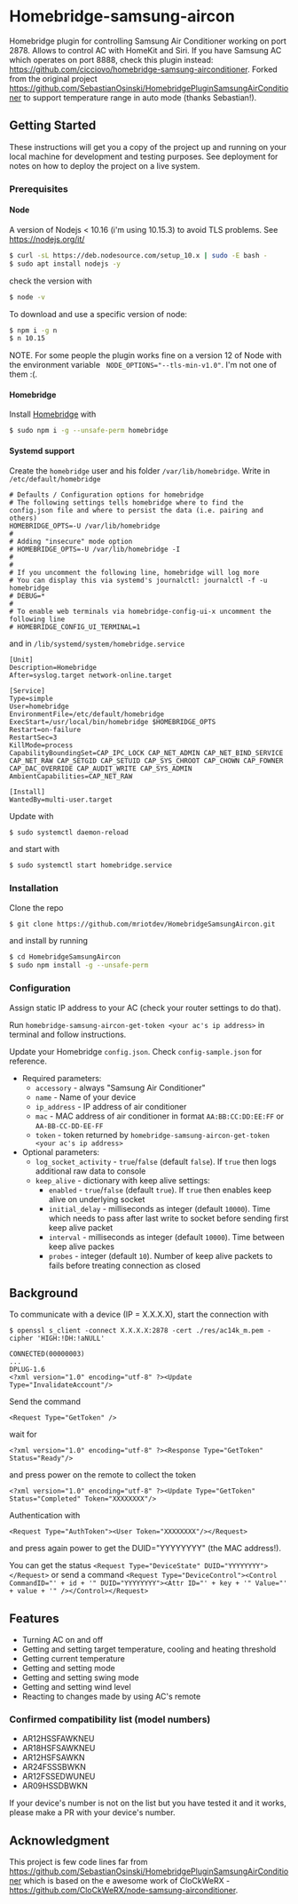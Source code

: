 # Homebridge-samsung-aircon
Homebridge plugin for controlling Samsung Air Conditioner working on port 2878. Allows to control AC with HomeKit and Siri.
If you have Samsung AC which operates on port 8888, check this plugin instead: https://github.com/cicciovo/homebridge-samsung-airconditioner. Forked from the original project https://github.com/SebastianOsinski/HomebridgePluginSamsungAirConditioner
to support temperature range in auto mode (thanks Sebastian!).

## Getting Started

These instructions will get you a copy of the project up and running on your local machine for development and testing purposes. See deployment for notes on how to deploy the project on a live system.

### Prerequisites

#### Node
A version of Nodejs < 10.16 (i'm using 10.15.3) to avoid TLS problems. See https://nodejs.org/it/
```bash
$ curl -sL https://deb.nodesource.com/setup_10.x | sudo -E bash - 
$ sudo apt install nodejs -y
```
check the version with
```bash
$ node -v
```
To download and use a specific version of node:
```bash
$ npm i -g n
$ n 10.15
```
NOTE. For some people the plugin works fine on a version 12 of Node with the environment variable ``` NODE_OPTIONS="--tls-min-v1.0"```. I'm not one of them :(.

#### Homebridge
Install [Homebridge](https://github.com/nfarina/homebridge) with 
```bash
$ sudo npm i -g --unsafe-perm homebridge
```
#### Systemd support
Create the ```homebridge``` user and his folder ```/var/lib/homebridge```.
Write in ```/etc/default/homebridge```
```file
# Defaults / Configuration options for homebridge
# The following settings tells homebridge where to find the config.json file and where to persist the data (i.e. pairing and others)
HOMEBRIDGE_OPTS=-U /var/lib/homebridge
#
# Adding "insecure" mode option
# HOMEBRIDGE_OPTS=-U /var/lib/homebridge -I
#
#
# If you uncomment the following line, homebridge will log more
# You can display this via systemd's journalctl: journalctl -f -u homebridge
# DEBUG=*
#
# To enable web terminals via homebridge-config-ui-x uncomment the following line
# HOMEBRIDGE_CONFIG_UI_TERMINAL=1
```
and in ```/lib/systemd/system/homebridge.service```
```file
[Unit]
Description=Homebridge
After=syslog.target network-online.target

[Service]
Type=simple
User=homebridge
EnvironmentFile=/etc/default/homebridge
ExecStart=/usr/local/bin/homebridge $HOMEBRIDGE_OPTS
Restart=on-failure
RestartSec=3
KillMode=process
CapabilityBoundingSet=CAP_IPC_LOCK CAP_NET_ADMIN CAP_NET_BIND_SERVICE CAP_NET_RAW CAP_SETGID CAP_SETUID CAP_SYS_CHROOT CAP_CHOWN CAP_FOWNER CAP_DAC_OVERRIDE CAP_AUDIT_WRITE CAP_SYS_ADMIN
AmbientCapabilities=CAP_NET_RAW

[Install]
WantedBy=multi-user.target
```
Update with
```bash
$ sudo systemctl daemon-reload
```
and start with
```bash
$ sudo systemctl start homebridge.service
```

### Installation
Clone the repo
```bash
$ git clone https://github.com/mriotdev/HomebridgeSamsungAircon.git
```
and install by running 
```bash
$ cd HomebridgeSamsungAircon 
$ sudo npm install -g --unsafe-perm
```

### Configuration

Assign static IP address to your AC (check your router settings to do that).

Run `homebridge-samsung-aircon-get-token <your ac's ip address>` in terminal and follow instructions.

Update your Homebridge `config.json`. Check `config-sample.json` for reference.

- Required parameters:
    - `accessory` - always "Samsung Air Conditioner"
    - `name` - Name of your device
    - `ip_address` - IP address of air conditioner
    - `mac` - MAC address of air conditioner in format `AA:BB:CC:DD:EE:FF` or `AA-BB-CC-DD-EE-FF`
    - `token` - token returned by `homebridge-samsung-aircon-get-token <your ac's ip address>`
- Optional parameters:
    - `log_socket_activity` - `true`/`false` (default `false`). If `true` then logs additional raw data to console
    - `keep_alive` - dictionary with keep alive settings:
        - `enabled` - `true`/`false` (default `true`). If `true` then enables keep alive on underlying socket
        - `initial_delay` - milliseconds as integer (default `10000`). Time which needs to pass after last write to socket before sending first keep alive packet
        - `interval` - milliseconds as integer (default `10000`). Time between keep alive packes
        - `probes` - integer (default `10`). Number of keep alive packets to fails before treating connection as closed

## Background

To communicate with a device (IP = X.X.X.X), start the connection with
```
$ openssl s_client -connect X.X.X.X:2878 -cert ./res/ac14k_m.pem -cipher 'HIGH:!DH:!aNULL'
```
```
CONNECTED(00000003)
...
DPLUG-1.6
<?xml version="1.0" encoding="utf-8" ?><Update Type="InvalidateAccount"/>
```
Send the command 
```
<Request Type="GetToken" />
```
wait for 
```
<?xml version="1.0" encoding="utf-8" ?><Response Type="GetToken" Status="Ready"/>
```
and press power on the remote to collect the token
```
<?xml version="1.0" encoding="utf-8" ?><Update Type="GetToken" Status="Completed" Token="XXXXXXXX"/>
```
Authentication with 
```
<Request Type="AuthToken"><User Token="XXXXXXXX"/></Request>
```
and press again power to get the DUID="YYYYYYYY" (the MAC address!).

You can get the status
```<Request Type="DeviceState" DUID="YYYYYYYY"></Request>```
or send a command
```<Request Type="DeviceControl"><Control CommandID="' + id + '" DUID="YYYYYYYY"><Attr ID="' + key + '" Value="' + value + '" /></Control></Request>```


## Features
- Turning AC on and off
- Getting and setting target temperature, cooling and heating threshold
- Getting current temperature
- Getting and setting mode
- Getting and setting swing mode
- Getting and setting wind level
- Reacting to changes made by using AC's remote

### Confirmed compatibility list (model numbers)
- AR12HSSFAWKNEU
- AR18HSFSAWKNEU
- AR12HSFSAWKN
- AR24FSSSBWKN
- AR12FSSEDWUNEU
- AR09HSSDBWKN

If your device's number is not on the list but you have tested it and it works, please make a PR with your device's number.

## Acknowledgment

This project is few code lines far from https://github.com/SebastianOsinski/HomebridgePluginSamsungAirConditioner
which is based on the e awesome work of CloCkWeRX - https://github.com/CloCkWeRX/node-samsung-airconditioner.
